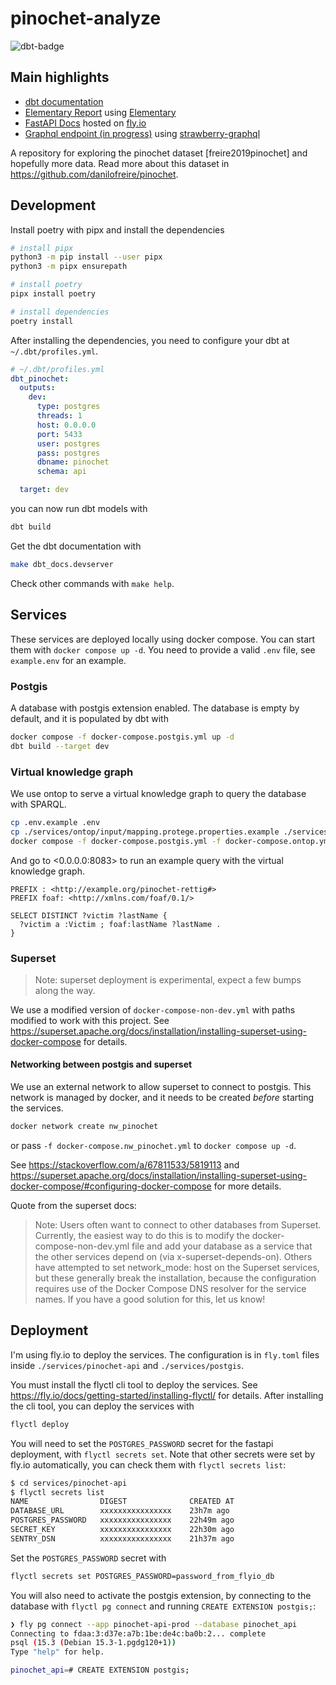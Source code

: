 # pinochet-analyze

![dbt-badge](https://github.com/diegoquintanav/pinochet-analyze-50/actions/workflows/dbt-docs-generate.yml/badge.svg)

## Main highlights

- [dbt documentation](https://diegoquintanav.github.io/pinochet-analyze-50/dbt_docs)
- [Elementary Report](https://diegoquintanav.github.io/pinochet-analyze-50/elementary) using [Elementary](https://www.elementary-data.com/)
- [FastAPI Docs](https://pinochet-api.fly.dev/docs) hosted on [fly.io](https://fly.io)
- [Graphql endpoint (in progress)](https://pinochet-api.fly.dev/graphql) using [strawberry-graphql](https://strawberry.rocks/)

A repository for exploring the pinochet dataset [freire2019pinochet] and hopefully more data. Read more about this dataset in <https://github.com/danilofreire/pinochet>.

## Development

Install poetry with pipx and install the dependencies

```bash
# install pipx
python3 -m pip install --user pipx
python3 -m pipx ensurepath

# install poetry
pipx install poetry

# install dependencies
poetry install
```

After installing the dependencies, you need to configure your dbt at `~/.dbt/profiles.yml`.

```yaml
# ~/.dbt/profiles.yml
dbt_pinochet:
  outputs:
    dev:
      type: postgres
      threads: 1
      host: 0.0.0.0
      port: 5433
      user: postgres
      pass: postgres
      dbname: pinochet
      schema: api

  target: dev
```

you can now run dbt models with

```bash
dbt build
```

Get the dbt documentation with

```bash
make dbt_docs.devserver
```

Check other commands with `make help`.

## Services

These services are deployed locally using docker compose. You can start them with `docker compose up -d`. You need to provide a valid `.env` file, see `example.env` for an example.


### Postgis

A database with postgis extension enabled. The database is empty by default, and it is populated by dbt with

```bash
docker compose -f docker-compose.postgis.yml up -d
dbt build --target dev
```

### Virtual knowledge graph

We use ontop to serve a virtual knowledge graph to query the database with SPARQL.

```bash
cp .env.example .env
cp ./services/ontop/input/mapping.protege.properties.example ./services/ontop/input/mapping.protege.properties
docker compose -f docker-compose.postgis.yml -f docker-compose.ontop.yml up -d
```

And go to <0.0.0.0:8083> to run an example query with the virtual knowledge graph.

```sparql
PREFIX : <http://example.org/pinochet-rettig#>
PREFIX foaf: <http://xmlns.com/foaf/0.1/>

SELECT DISTINCT ?victim ?lastName {
  ?victim a :Victim ; foaf:lastName ?lastName .
}
```

### Superset

> Note: superset deployment is experimental, expect a few bumps along the way.

We use a modified version of `docker-compose-non-dev.yml` with paths modified to work with this project. See <https://superset.apache.org/docs/installation/installing-superset-using-docker-compose> for details.

#### Networking between postgis and superset

We use an external network to allow superset to connect to postgis. This network is managed by docker, and it needs to be created _before_ starting the services.

```bash
docker network create nw_pinochet
```

or pass `-f docker-compose.nw_pinochet.yml` to `docker compose up -d`.

See <https://stackoverflow.com/a/67811533/5819113> and <https://superset.apache.org/docs/installation/installing-superset-using-docker-compose/#configuring-docker-compose> for more details.

Quote from the superset docs:

> Note: Users often want to connect to other databases from Superset. Currently, the easiest way to do this is to modify the docker-compose-non-dev.yml file and add your database as a service that the other services depend on (via x-superset-depends-on). Others have attempted to set network_mode: host on the Superset services, but these generally break the installation, because the configuration requires use of the Docker Compose DNS resolver for the service names. If you have a good solution for this, let us know!

## Deployment

I'm using fly.io to deploy the services. The configuration is in `fly.toml` files inside `./services/pinochet-api` and `./services/postgis`.

You must install the flyctl cli tool to deploy the services. See <https://fly.io/docs/getting-started/installing-flyctl/> for details. After installing the cli tool, you can deploy the services with

```bash
flyctl deploy
```

You will need to set the `POSTGRES_PASSWORD` secret for the fastapi deployment, with `flyctl secrets set`. Note that other secrets were set by fly.io automatically, you can check them with `flyctl secrets list`:

```bash
$ cd services/pinochet-api
$ flyctl secrets list
NAME             	DIGEST          	CREATED AT
DATABASE_URL     	xxxxxxxxxxxxxxxx	23h7m ago
POSTGRES_PASSWORD	xxxxxxxxxxxxxxxx	22h49m ago
SECRET_KEY       	xxxxxxxxxxxxxxxx	22h30m ago
SENTRY_DSN       	xxxxxxxxxxxxxxxx	21h37m ago
```

Set the `POSTGRES_PASSWORD` secret with

```bash
flyctl secrets set POSTGRES_PASSWORD=password_from_flyio_db
```

You will also need to activate the postgis extension, by connecting to the database with `flyctl pg connect` and running `CREATE EXTENSION postgis;`:

```bash
❯ fly pg connect --app pinochet-api-prod --database pinochet_api
Connecting to fdaa:3:d37e:a7b:1be:de4c:ba0b:2... complete
psql (15.3 (Debian 15.3-1.pgdg120+1))
Type "help" for help.

pinochet_api=# CREATE EXTENSION postgis;
```
